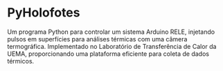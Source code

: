 # PyHolofotes
Um programa Python para controlar um sistema Arduino RELE, injetando pulsos em superfícies para análises térmicas com uma câmera termográfica. Implementado no Laboratório de Transferência de Calor da UEMA, proporcionando uma plataforma eficiente para coleta de dados térmicos.
